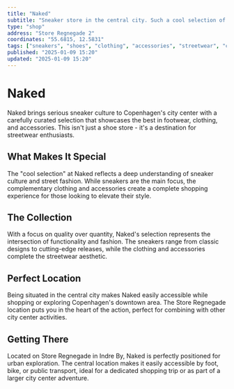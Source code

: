 ```yaml
---
title: "Naked"
subtitle: "Sneaker store in the central city. Such a cool selection of mostly sneakers and some clothing and accessories."
type: "shop"
address: "Store Regnegade 2"
coordinates: "55.6815, 12.5831"
tags: ["sneakers", "shoes", "clothing", "accessories", "streetwear", "city center", "cool"]
published: "2025-01-09 15:20"
updated: "2025-01-09 15:20"
---
```


# Naked

Naked brings serious sneaker culture to Copenhagen's city center with a carefully curated selection that showcases the best in footwear, clothing, and accessories. This isn't just a shoe store - it's a destination for streetwear enthusiasts.

## What Makes It Special

The "cool selection" at Naked reflects a deep understanding of sneaker culture and street fashion. While sneakers are the main focus, the complementary clothing and accessories create a complete shopping experience for those looking to elevate their style.

## The Collection

With a focus on quality over quantity, Naked's selection represents the intersection of functionality and fashion. The sneakers range from classic designs to cutting-edge releases, while the clothing and accessories complete the streetwear aesthetic.

## Perfect Location

Being situated in the central city makes Naked easily accessible while shopping or exploring Copenhagen's downtown area. The Store Regnegade location puts you in the heart of the action, perfect for combining with other city center activities.

## Getting There

Located on Store Regnegade in Indre By, Naked is perfectly positioned for urban exploration. The central location makes it easily accessible by foot, bike, or public transport, ideal for a dedicated shopping trip or as part of a larger city center adventure.
